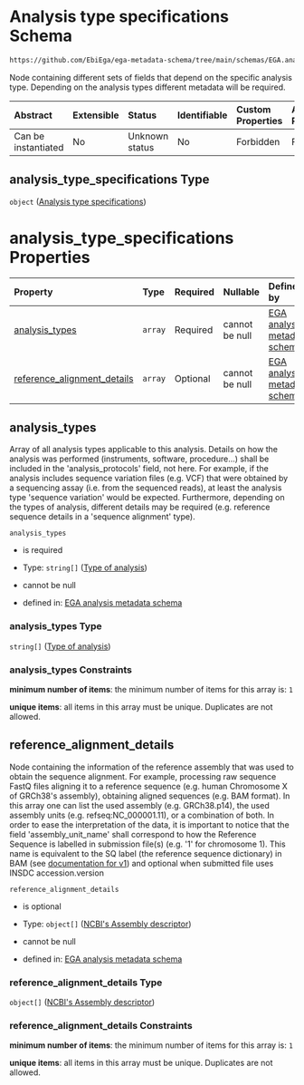# Analysis type specifications Schema

```txt
https://github.com/EbiEga/ega-metadata-schema/tree/main/schemas/EGA.analysis.json#/properties/analysis_type_specifications
```

Node containing different sets of fields that depend on the specific analysis type. Depending on the analysis types different metadata will be required.

| Abstract            | Extensible | Status         | Identifiable | Custom Properties | Additional Properties | Access Restrictions | Defined In                                                                       |
| :------------------ | :--------- | :------------- | :----------- | :---------------- | :-------------------- | :------------------ | :------------------------------------------------------------------------------- |
| Can be instantiated | No         | Unknown status | No           | Forbidden         | Forbidden             | none                | [EGA.analysis.json\*](../../../schemas/EGA.analysis.json "open original schema") |

## analysis\_type\_specifications Type

`object` ([Analysis type specifications](ega-10-properties-analysis-type-specifications.md))

# analysis\_type\_specifications Properties

| Property                                                      | Type    | Required | Nullable       | Defined by                                                                                                                                                                                                                                                                 |
| :------------------------------------------------------------ | :------ | :------- | :------------- | :------------------------------------------------------------------------------------------------------------------------------------------------------------------------------------------------------------------------------------------------------------------------- |
| [analysis\_types](#analysis_types)                            | `array` | Required | cannot be null | [EGA analysis metadata schema](ega-10-properties-analysis-type-specifications-properties-list-of-analysis-types.md "https://github.com/EbiEga/ega-metadata-schema/tree/main/schemas/EGA.analysis.json#/properties/analysis_type_specifications/properties/analysis_types") |
| [reference\_alignment\_details](#reference_alignment_details) | `array` | Optional | cannot be null | [EGA analysis metadata schema](ega-12-definitions-reference-assembly-and-sequence-details.md "https://github.com/EbiEga/ega-metadata-schema/tree/main/schemas/EGA.analysis.json#/properties/analysis_type_specifications/properties/reference_alignment_details")          |

## analysis\_types

Array of all analysis types applicable to this analysis. Details on how the analysis was performed (instruments, software, procedure...) shall be included in the 'analysis\_protocols' field, not here. For example, if the analysis includes sequence variation files (e.g. VCF) that were obtained by a sequencing assay (i.e. from the sequenced reads), at least the analysis type 'sequence variation' would be expected. Furthermore, depending on the types of analysis, different details may be required (e.g. reference sequence details in a 'sequence alignment' type).

`analysis_types`

*   is required

*   Type: `string[]` ([Type of analysis](ega-10-properties-analysis-type-specifications-properties-list-of-analysis-types-type-of-analysis.md))

*   cannot be null

*   defined in: [EGA analysis metadata schema](ega-10-properties-analysis-type-specifications-properties-list-of-analysis-types.md "https://github.com/EbiEga/ega-metadata-schema/tree/main/schemas/EGA.analysis.json#/properties/analysis_type_specifications/properties/analysis_types")

### analysis\_types Type

`string[]` ([Type of analysis](ega-10-properties-analysis-type-specifications-properties-list-of-analysis-types-type-of-analysis.md))

### analysis\_types Constraints

**minimum number of items**: the minimum number of items for this array is: `1`

**unique items**: all items in this array must be unique. Duplicates are not allowed.

## reference\_alignment\_details

Node containing the information of the reference assembly that was used to obtain the sequence alignment. For example, processing raw sequence FastQ files aligning it to a reference sequence (e.g. human Chromosome X of GRCh38's assembly), obtaining aligned sequences (e.g. BAM format). In this array one can list the used assembly (e.g. GRCh38.p14), the used assembly units (e.g. refseq:NC\_000001.11), or a combination of both. In order to ease the interpretation of the data, it is important to notice that the field 'assembly\_unit\_name' shall correspond to how the Reference Sequence is labelled in submission file(s) (e.g. '1' for chromosome 1). This name is equivalent to the SQ label (the reference sequence dictionary) in BAM (see [documentation for v1](https://samtools.github.io/hts-specs/SAMv1.pdf)) and optional when submitted file uses INSDC accession.version

`reference_alignment_details`

*   is optional

*   Type: `object[]` ([NCBI's Assembly descriptor](ega-12-definitions-ncbis-assembly-descriptor.md))

*   cannot be null

*   defined in: [EGA analysis metadata schema](ega-12-definitions-reference-assembly-and-sequence-details.md "https://github.com/EbiEga/ega-metadata-schema/tree/main/schemas/EGA.analysis.json#/properties/analysis_type_specifications/properties/reference_alignment_details")

### reference\_alignment\_details Type

`object[]` ([NCBI's Assembly descriptor](ega-12-definitions-ncbis-assembly-descriptor.md))

### reference\_alignment\_details Constraints

**minimum number of items**: the minimum number of items for this array is: `1`

**unique items**: all items in this array must be unique. Duplicates are not allowed.

